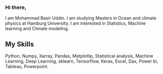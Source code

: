 ### Hi there, 

I am Mohammad Basir Uddin. I am studying Masters in Ocean and climate physics at Hamburg University. I am interested in Statistics, Machine learning and Climate modeling.

## My Skills
Python, Numpy, Xarray, Pandas, Matplotlip, Statistical analysis, Machine Learning, Deep Learning, sklearn, Tensorflow, Keras, Excel, Dax, Power bi, Tableau, Powerpoint. 
